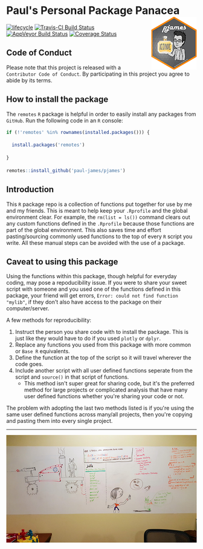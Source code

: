 
<!-- README.md is generated from README.Rmd. Please edit that file -->
Paul's Personal Package Panacea <img src='man/figures/logo.png' align='right'/>
===============================================================================

[![lifecycle](https://img.shields.io/badge/lifecycle-experimental-orange.svg)](https://tidyverse.org/lifecycle/#experimental) [![Travis-CI Build Status](https://img.shields.io/travis/ci/paul-james/pjames.svg?branch=master&logo=travis&longCache=true&style=flat-square)](https://travis-ci.com/Paul-James/pjames) [![AppVeyor Build Status](https://img.shields.io/appveyor/ci/Paul-James/pjames/master.svg?logo=appveyor&longCache=true&style=flat-square)](https://ci.appveyor.com/project/Paul-James/pjames) [![Coverage Status](https://img.shields.io/codecov/c/github/Paul-James/pjames/master.svg)](https://codecov.io/github/Paul-James/pjames?branch=master)

Code of Conduct
---------------

Please note that this project is released with a `Contributor Code of Conduct`. By participating in this project you agree to abide by its terms.

How to install the package
--------------------------

The `remotes` `R` package is helpful in order to easily install any packages from `GitHub`. Run the following code in an `R` console:

``` r
if (!'remotes' %in% rownames(installed.packages())) {

  install.packages('remotes')

}

remotes::install_github('paul-james/pjames')
```

Introduction
------------

This `R` package repo is a collection of functions put together for use by me and my friends. This is meant to help keep your `.Rprofile` and the global environment clear. For example, the `rm(list = ls())` command clears out any custom functions defined in the `.Rprofile` because those functions are part of the global environment. This also saves time and effort pasting/sourcing commonly used functions to the top of every `R` script you write. All these manual steps can be avoided with the use of a package.

Caveat to using this package
----------------------------

Using the functions within this package, though helpful for everyday coding, may pose a repoducibility issue. If you were to share your sweet script with someone and you used one of the functions defined in this package, your friend will get errors, `Error: could not find function "mylib"`, if they don't also have access to the package on their computer/server.

A few methods for reproducibility:

1.  Instruct the person you share code with to install the package. This is just like they would have to do if you used `plotly` or `dplyr`.
2.  Replace any functions you used from this package with more common or `Base R` equivalents.
3.  Define the function at the top of the script so it will travel wherever the code goes.
4.  Include another script with all user defined functions seperate from the script and `source()` in that script of functions.
    -   This method isn't super great for sharing code, but it's the preferred method for large projects or complicated analysis that have many user defined functions whether you're sharing your code or not.

The problem with adopting the last two methods listed is if you're using the same user defined functions across many/all projects, then you're copying and pasting them into every single project.

------------------------------------------------------------------------

<img src='man/figures/pyaa-office-whiteboard.png' align='left'/>
